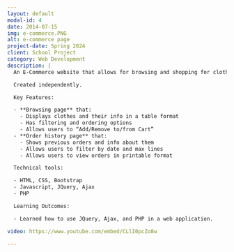 ```yaml
---
layout: default
modal-id: 4
date: 2014-07-15
img: e-commerce.PNG
alt: e-commerce page
project-date: Spring 2024
client: School Project
category: Web Development
description: |
  An E-Commerce website that allows for browsing and shopping for clothing items. *Does not have actual purchasing functionality.*

  Created independently.

  Key Features:

  - **Browsing page** that:
    - Displays clothes and their info in a table format
    - Has filtering and ordering options
    - Allows users to “Add/Remove to/from Cart”
  - **Order history page** that:
    - Shows previous orders and info about them
    - Allows users to filter by date and max lines
    - Allows users to view orders in printable format

  Technical tools:

  - HTML, CSS, Bootstrap
  - Javascript, JQuery, Ajax
  - PHP

  Learning Outcomes:

  - Learned how to use JQuery, Ajax, and PHP in a web application.

video: https://www.youtube.com/embed/CLlI0pcZo8w

---
```

